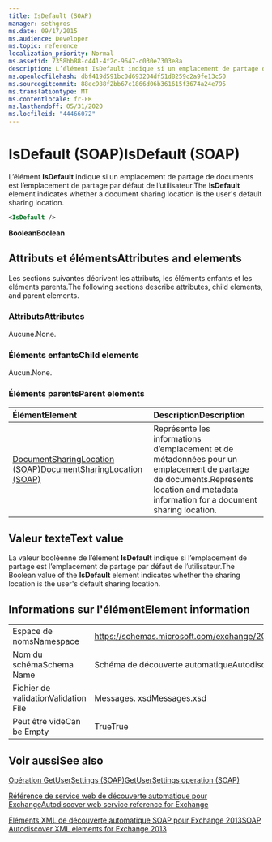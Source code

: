```yaml
---
title: IsDefault (SOAP)
manager: sethgros
ms.date: 09/17/2015
ms.audience: Developer
ms.topic: reference
localization_priority: Normal
ms.assetid: 7358bb88-c441-4f2c-9647-c030e7303e8a
description: L’élément IsDefault indique si un emplacement de partage de documents est l’emplacement de partage par défaut de l’utilisateur.
ms.openlocfilehash: dbf419d591bc0d693204df51d8259c2a9fe13c50
ms.sourcegitcommit: 88ec988f2bb67c1866d06b361615f3674a24e795
ms.translationtype: MT
ms.contentlocale: fr-FR
ms.lasthandoff: 05/31/2020
ms.locfileid: "44466072"
---
```

# <a name="isdefault-soap"></a><span data-ttu-id="cf069-103">IsDefault (SOAP)</span><span class="sxs-lookup"><span data-stu-id="cf069-103">IsDefault (SOAP)</span></span>

<span data-ttu-id="cf069-104">L’élément **IsDefault** indique si un emplacement de partage de documents est l’emplacement de partage par défaut de l’utilisateur.</span><span class="sxs-lookup"><span data-stu-id="cf069-104">The **IsDefault** element indicates whether a document sharing location is the user's default sharing location.</span></span> 
  
```XML
<IsDefault /> 
```

 <span data-ttu-id="cf069-105">**Boolean**</span><span class="sxs-lookup"><span data-stu-id="cf069-105">**Boolean**</span></span>
## <a name="attributes-and-elements"></a><span data-ttu-id="cf069-106">Attributs et éléments</span><span class="sxs-lookup"><span data-stu-id="cf069-106">Attributes and elements</span></span>

<span data-ttu-id="cf069-107">Les sections suivantes décrivent les attributs, les éléments enfants et les éléments parents.</span><span class="sxs-lookup"><span data-stu-id="cf069-107">The following sections describe attributes, child elements, and parent elements.</span></span>
  
### <a name="attributes"></a><span data-ttu-id="cf069-108">Attributs</span><span class="sxs-lookup"><span data-stu-id="cf069-108">Attributes</span></span>

<span data-ttu-id="cf069-109">Aucune.</span><span class="sxs-lookup"><span data-stu-id="cf069-109">None.</span></span>
  
### <a name="child-elements"></a><span data-ttu-id="cf069-110">Éléments enfants</span><span class="sxs-lookup"><span data-stu-id="cf069-110">Child elements</span></span>

<span data-ttu-id="cf069-111">Aucun.</span><span class="sxs-lookup"><span data-stu-id="cf069-111">None.</span></span>
  
### <a name="parent-elements"></a><span data-ttu-id="cf069-112">Éléments parents</span><span class="sxs-lookup"><span data-stu-id="cf069-112">Parent elements</span></span>

|<span data-ttu-id="cf069-113">**Élément**</span><span class="sxs-lookup"><span data-stu-id="cf069-113">**Element**</span></span>|<span data-ttu-id="cf069-114">**Description**</span><span class="sxs-lookup"><span data-stu-id="cf069-114">**Description**</span></span>|
|:-----|:-----|
|[<span data-ttu-id="cf069-115">DocumentSharingLocation (SOAP)</span><span class="sxs-lookup"><span data-stu-id="cf069-115">DocumentSharingLocation (SOAP)</span></span>](documentsharinglocation-soap.md) <br/> |<span data-ttu-id="cf069-116">Représente les informations d’emplacement et de métadonnées pour un emplacement de partage de documents.</span><span class="sxs-lookup"><span data-stu-id="cf069-116">Represents location and metadata information for a document sharing location.</span></span>  <br/> |
   
## <a name="text-value"></a><span data-ttu-id="cf069-117">Valeur texte</span><span class="sxs-lookup"><span data-stu-id="cf069-117">Text value</span></span>

<span data-ttu-id="cf069-118">La valeur booléenne de l’élément **IsDefault** indique si l’emplacement de partage est l’emplacement de partage par défaut de l’utilisateur.</span><span class="sxs-lookup"><span data-stu-id="cf069-118">The Boolean value of the **IsDefault** element indicates whether the sharing location is the user's default sharing location.</span></span> 
  
## <a name="element-information"></a><span data-ttu-id="cf069-119">Informations sur l'élément</span><span class="sxs-lookup"><span data-stu-id="cf069-119">Element information</span></span>

|||
|:-----|:-----|
|<span data-ttu-id="cf069-120">Espace de noms</span><span class="sxs-lookup"><span data-stu-id="cf069-120">Namespace</span></span>  <br/> |https://schemas.microsoft.com/exchange/2010/Autodiscover  <br/> |
|<span data-ttu-id="cf069-121">Nom du schéma</span><span class="sxs-lookup"><span data-stu-id="cf069-121">Schema Name</span></span>  <br/> |<span data-ttu-id="cf069-122">Schéma de découverte automatique</span><span class="sxs-lookup"><span data-stu-id="cf069-122">Autodiscover schema</span></span>  <br/> |
|<span data-ttu-id="cf069-123">Fichier de validation</span><span class="sxs-lookup"><span data-stu-id="cf069-123">Validation File</span></span>  <br/> |<span data-ttu-id="cf069-124">Messages. xsd</span><span class="sxs-lookup"><span data-stu-id="cf069-124">Messages.xsd</span></span>  <br/> |
|<span data-ttu-id="cf069-125">Peut être vide</span><span class="sxs-lookup"><span data-stu-id="cf069-125">Can be Empty</span></span>  <br/> |<span data-ttu-id="cf069-126">True</span><span class="sxs-lookup"><span data-stu-id="cf069-126">True</span></span>  <br/> |
   
## <a name="see-also"></a><span data-ttu-id="cf069-127">Voir aussi</span><span class="sxs-lookup"><span data-stu-id="cf069-127">See also</span></span>



[<span data-ttu-id="cf069-128">Opération GetUserSettings (SOAP)</span><span class="sxs-lookup"><span data-stu-id="cf069-128">GetUserSettings operation (SOAP)</span></span>](getusersettings-operation-soap.md)


[<span data-ttu-id="cf069-129">Référence de service web de découverte automatique pour Exchange</span><span class="sxs-lookup"><span data-stu-id="cf069-129">Autodiscover web service reference for Exchange</span></span>](autodiscover-web-service-reference-for-exchange.md)
  
[<span data-ttu-id="cf069-130">Éléments XML de découverte automatique SOAP pour Exchange 2013</span><span class="sxs-lookup"><span data-stu-id="cf069-130">SOAP Autodiscover XML elements for Exchange 2013</span></span>](soap-autodiscover-xml-elements-for-exchange-2013.md)

